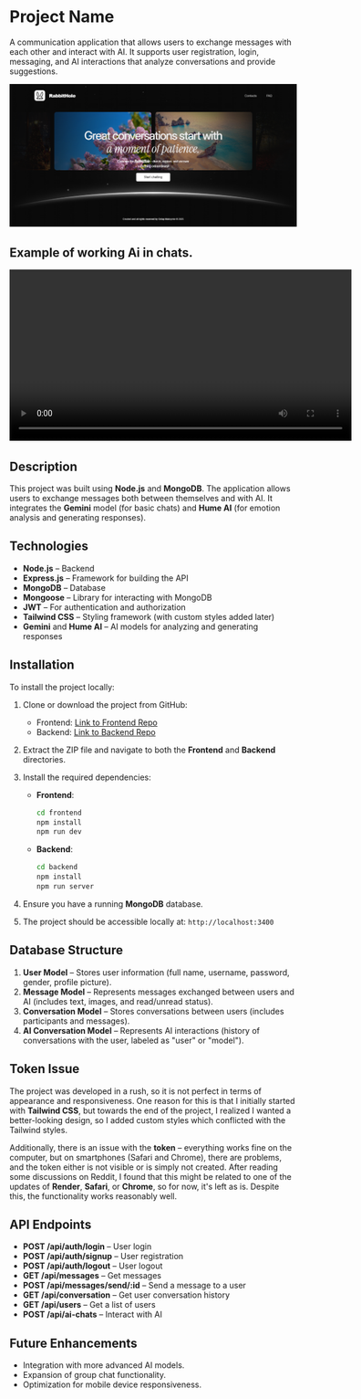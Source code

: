 # Project Name

A communication application that allows users to exchange messages with each other and interact with AI. It supports user registration, login, messaging, and AI interactions that analyze conversations and provide suggestions.

![RabbitHole Preview](./frontend/public/rabbit-bg.png)
## Example of working Ai in chats.

<video width="600" controls>
  <source src="https://drive.google.com/file/d/1RMkiblOW2LAyokb28pzozVJAoOLO1ccb/view?usp=sharing" type="video/mp4">
  Your browser does not support the video tag.
</video>

## Description

This project was built using **Node.js** and **MongoDB**. The application allows users to exchange messages both between themselves and with AI. It integrates the **Gemini** model (for basic chats) and **Hume AI** (for emotion analysis and generating responses).

## Technologies

- **Node.js** – Backend
- **Express.js** – Framework for building the API
- **MongoDB** – Database
- **Mongoose** – Library for interacting with MongoDB
- **JWT** – For authentication and authorization
- **Tailwind CSS** – Styling framework (with custom styles added later)
- **Gemini** and **Hume AI** – AI models for analyzing and generating responses

## Installation

To install the project locally:

1. Clone or download the project from GitHub:
   - Frontend: [Link to Frontend Repo](https://github.com/OstapMaksymiv/Messenger-RabbitHole/tree/main/frontend)
   - Backend: [Link to Backend Repo](https://github.com/OstapMaksymiv/Messenger-RabbitHole/tree/main/backend)
   
2. Extract the ZIP file and navigate to both the **Frontend** and **Backend** directories.

3. Install the required dependencies:
   - **Frontend**:
     ```bash
     cd frontend
     npm install
     npm run dev
     ```
   - **Backend**:
     ```bash
     cd backend
     npm install
     npm run server
     ```

4. Ensure you have a running **MongoDB** database.

5. The project should be accessible locally at: `http://localhost:3400`

## Database Structure

1. **User Model** – Stores user information (full name, username, password, gender, profile picture).
2. **Message Model** – Represents messages exchanged between users and AI (includes text, images, and read/unread status).
3. **Conversation Model** – Stores conversations between users (includes participants and messages).
4. **AI Conversation Model** – Represents AI interactions (history of conversations with the user, labeled as "user" or "model").

## Token Issue

The project was developed in a rush, so it is not perfect in terms of appearance and responsiveness. One reason for this is that I initially started with **Tailwind CSS**, but towards the end of the project, I realized I wanted a better-looking design, so I added custom styles which conflicted with the Tailwind styles.

Additionally, there is an issue with the **token** – everything works fine on the computer, but on smartphones (Safari and Chrome), there are problems, and the token either is not visible or is simply not created. After reading some discussions on Reddit, I found that this might be related to one of the updates of **Render**, **Safari**, or **Chrome**, so for now, it's left as is. Despite this, the functionality works reasonably well.

## API Endpoints

- **POST /api/auth/login** – User login
- **POST /api/auth/signup** – User registration
- **POST /api/auth/logout** – User logout
- **GET /api/messages** – Get messages
- **POST /api/messages/send/:id** – Send a message to a user
- **GET /api/conversation** – Get user conversation history
- **GET /api/users** – Get a list of users
- **POST /api/ai-chats** – Interact with AI

## Future Enhancements

- Integration with more advanced AI models.
- Expansion of group chat functionality.
- Optimization for mobile device responsiveness.
